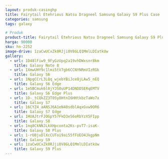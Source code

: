 ```yaml
---
layout: produk-casinghp
title: Fairytail Etehrious Natsu Dragneel Samsung Galaxy S9 Plus Case
categories: samsung
tags: galaxy

# Produk
product-title: Fairytail Etehrious Natsu Dragneel Samsung Galaxy S9 Plus Case
harga: 90000
sku: hn-2252
image-drive: 1zaCwUCxZk0RJji0V8GLQ1MmlLDIatkUw
gallery:
  - url: 1D48lFiw9_9FyGzUpq2a19vhDWxsnr8km
    title: Galaxy Note 8
  - url: 1XmwUHY9c1lmi5tV7gb6CCNYNRmVIzRGk
    title: Galaxy S6
  - url: 1NpgCCrL3LQq_wjebYBiJce8jLAw5_nEQ
    title: Galaxy S6 Edge
  - url: 1e5BCmuk6l0jYJS0uUP14DNDDSERqEMTV
    title: Galaxy S6 Edge Plus
  - url: 1D-_tCQkZZ3T0Sy8HtnI6HHtkbzTaWo7x
    title: Galaxy S7
  - url: 16CYZ4_aANSJ6A1eN40sdblAqxGvw9OR6
    title: Galaxy S7 Edge
  - url: 1HUAJtrFJOGpY57FkD3e56oRbYzX5FIpp
    title: Galaxy S8
  - url: 1nq8CkNNJLkXHpconta2Ks-pvT7-isaK-
    title: Galaxy S8 Plus
  - url: 1-rU8jvDlXcCUToi9ai55fFUEO4JkgpNm
    title: Galaxy S9
  - url: 1zaCwUCxZk0RJji0V8GLQ1MmlLDIatkUw
    title: Galaxy S9 Plus
---
```


